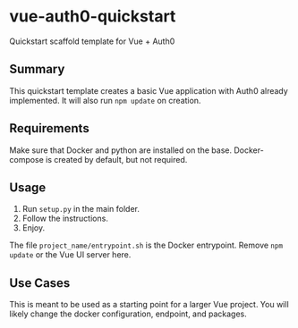 # vue-auth0-quickstart
Quickstart scaffold template for Vue + Auth0

## Summary
This quickstart template creates a basic Vue application with Auth0 already implemented.  It will also run `npm update` on creation.

## Requirements
Make sure that Docker and python are installed on the base.  Docker-compose is created by default, but not required.

## Usage
1.  Run `setup.py` in the main folder.  
2.  Follow the instructions.
3.  Enjoy.

The file `project_name/entrypoint.sh` is the Docker entrypoint.  Remove `npm update` or the Vue UI server here.

## Use Cases
This is meant to be used as a starting point for a larger Vue project.  You will likely change the docker configuration, endpoint, and packages.  